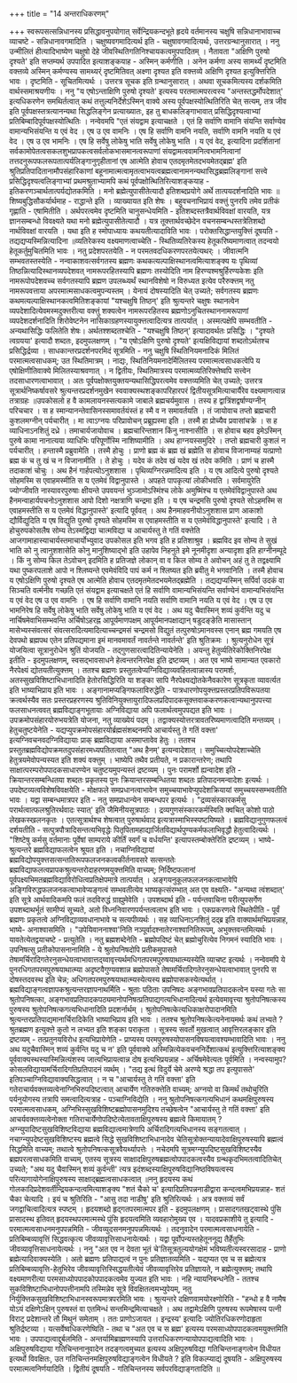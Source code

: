 +++
title = "14 अन्तराधिकरणम्"

+++
स्वरूपसत्सन्निधानस्य प्रसिद्धावनुपयोगात् सर्वेन्द्रियकन्दभूते हृदये वर्तमानस्य चक्षुषि सन्निधानाभावाच्च व्याचष्टे - सन्निधानावगमादिति । चक्षुष्यवगमादित्यर्थ इति - चक्षुषावगमादित्यर्थः, उत्तरग्रन्थानुसारात् । ननु उन्मीलितं हीत्यादिभाष्येण चक्षुषो देहे जीवस्थितिगतिनिश्चायकत्वमुपपादितम् । नैतावता "अक्षिणि पुरुषो दृश्यते' इति सप्तम्यर्थ उपपादित इत्याशङ्कयाह - अस्मिन् कर्मणीति । अनेन कर्मणा अस्य सामर्थ्यं दृष्टमिति वक्त्तव्ये अस्मिन् कर्मण्यस्य सामथ्यर्ं दृष्टमितिवत् अक्ष्णा दृश्यत इति वक्त्तव्ये अक्षिणि दृश्यत इत्युक्त्तिरिति भावः । दृष्टमिति - सूचितमित्यर्थः । उत्तरत्र सूचक इति ग्रन्थानुसारात् । अथवा सूचकमित्यस्य दर्शकमिति वार्थस्समाश्रयणीयः । ननु "य एषोऽन्ताक्षिणि पुरुषो दृश्यते' इत्यस्य परतमात्मपरत्वस्य "अन्तस्तद्धर्मोपदेशात्' इत्यधिकरणेन समथिर्तत्वात् कथं तत्तुल्यनिर्देशेऽस्मिन् वाक्ये अस्य पूर्वपक्षस्योत्थितिरिति चेत् सत्यम्, तत्र जीव इति पूर्वपक्षस्तत्रत्यानन्यथा सिद्धलिङ्गेन प्रत्याख्यातः, इह तु बाधकलिङ्गाभावात् प्रसिद्धिदृश्यत्वाभ्यां प्रतिबिम्बादिपूर्वपक्षस्योत्थितिः । नन्वेवमपि "एतं संयद्वाम इत्याचक्षते । एतं हि सर्वाणि वामानि संयन्ति सर्वाण्येव वामान्यभिसंयन्ति य एवं वेद । एष उ एव वामनिः । एष हि सर्वाणि वामनि नयति, सर्वाणि वामनि नयति य एवं वेद । एष उ एव भामनिः । एष हि सर्वेषु लोकेषु भाति सर्वेषु लोकेषु भाति । य एवं वेद, इत्यादिना प्रदर्शितानां सर्वकामोपेतत्वसकलशुभप्रापकत्वसर्वलोकभासमानत्वरूपाणां संयद्वामत्ववामनित्वभामनित्वानां तत्तदनुरूपफलरूपतात्पर्यलिङ्गानुगृहीतानां एष आत्मेति होवाच एतदमृतमेतदभयमेतद्ब्रह्म' इति श्रुतिप्रतिपादितानामौपसंहारिकाणां बहूनामात्मत्वामृतत्वाभयत्वब्रह्मत्वानामनन्यथासिद्धब्रह्मलिङ्गानां सत्त्वे प्रसिद्धिदृश्यत्वलिङ्गाभ्यां प्रथमश्रुताभ्यामपि कथं पूर्वपक्षोत्थितिरित्याशङ्कयाह - इतिकरणञ्चार्थतात्पर्यद्योतकमिति । मनो ब्रह्मेत्युपासीतेत्यादौ इतिशब्दप्रयोगे अर्थे तात्पयदर्शनादिति भावः ॥ शिष्यबुद्धिसौकर्यार्थमाह - राद्धान्ते इति । व्याख्यायत इति शेषः । बहुवचनाभिप्रायं वक्त्तुं पुनरपि तमेव प्रतीकं गृह्णाति - एषामितीति । अर्थपरत्वमेव दृष्टमिति चानुसन्धेयमिति - इतिशब्दस्तत्रैवार्थविवक्षां वारयति, यत्र ज्ञानसम्बन्धो विवक्ष्यते यथा मनो ब्रह्मेत्युपासीतेत्यादौ । यत्र तूक्त्तार्थवच्छेदेन वचनसम्बन्धस्तत्रेतिशब्दो नार्थविवक्षां वारयति । यथा इति ह स्मोपाध्यायः कथयतीत्यादाविति भावः । परोक्तसिद्धान्तयुक्त्तिं दूषयति - तद्यद्यप्यस्मिन्नित्यादिना ॥व्यतिरेकस्य वक्ष्यमाणत्वाच्चेति - स्थितिव्यतिरेकस्य हेतूकरिष्यमाणत्वात् तदन्वयो हेतूकर्तुमुचितमिति भावः । नतु प्रदेशपरतयेति - न परमतवदधिकरणपरतयेत्यथर्ः । जीवात्मनि सम्भवतस्तस्येति - नन्वाकाशवत्सर्वगतस्य ब्रह्मणः कथकत्यल्पाक्षिस्थानत्वमित्याशङ्क्य यः पृथिव्यां तिष्ठन्नित्यादिस्थानव्यपदेशवत् नामरूपरहितस्यापि ब्रह्मणः तस्योदिति नाम हिरण्यश्मश्रुर्हिरण्यकेशः इति नामरूपोपदेशवच्च सर्वगतस्यापि ब्रह्मण उपलब्ध्यर्थं स्थानविशेषो न विरुध्यत इत्येव परैरुक्त्तम् नतु नामरूपवत्ताया अपरमात्मसाधकत्वमुपन्यस्तम् । येनायं दोषस्यादिति चेत् उच्यते; सर्वगतस्य ब्रह्मणः कथमत्यल्पाक्षिस्थानकत्वमितिशङ्कायां "यश्चक्षुषि तिष्ठन्' इति श्रुत्यन्तरे चक्षुषः स्थानत्वेन व्यपदेशादित्येवमस्मदुक्त्तरीत्या वक्त्तुं शक्यत्वेन नामरूपरहितस्य ब्रह्मणोऽनुचितस्थाननामरूपाणां व्यपदेशदर्शनादिति शिरोवेष्टनेन नासिकाग्रहणस्यायुक्त्तत्वादित्यत्र तात्पर्यात् । अस्मत्पक्षेपि सम्भवतीति - अन्यथासिद्धिः फलितेति शेषः। अर्थतश्शब्दतश्चेति - "यश्चक्षुषि तिष्ठन्' इत्यादावर्थतः प्रसिद्धिः । "दृश्यते त्वग्रयया' इत्यादौ शब्दतः, इदमुपलक्षणम् । "य एषोऽक्षिणि पुरुषो दृश्यते' इत्यक्षिविद्यायां शब्दतोऽर्थतश्च प्रसिद्धिर्द्रव्या । साधकान्तरप्रदर्शनपरमिदं सूत्रमिति - ननु चक्षुषि स्थितिनियमनादिकं मिलितं परमात्मत्वसाधकम्; उत स्थितिमात्रम् । नाद्यः, स्थितिनियमनादेर्मिलितस्य परमात्मत्वसाधकत्वेपि य एषोक्षिणीतिवाक्ये मिलितस्याश्रवणात् । न द्वितीयः, स्थितिमात्रस्य परमात्मव्यतिरिक्त्तेष्वपि सत्त्वेन तदसाधारणत्वाभावात् । अतः पूर्वपक्षोक्तयुक्तयन्यथासिद्धिपरत्वमेव वक्त्तव्यमिति चेत् उच्यते; उत्तरत्र सूत्रार्थनिष्कर्षावसरे श्रुत्यन्तरप्रदर्शनमुखेन स्ववाक्यस्थशङ्कापरिहारपरं द्वितीयसूत्रमित्याचार्यैरेव वक्ष्यमाणत्वान्न तत्राग्रहः ॥उपकोसलो ह वै कामलायनस्सत्यकामे जाबाले ब्रह्मचर्यमुवास । तस्य ह द्वात्रिंशद्वर्षाण्यग्नीन् परिचचार । स ह स्मान्यानन्तेवासिनस्समावर्तयंस्तं ह स्मै व न समावर्तयति । तं जायोवाच तप्तो ब्रह्मचारी कुशलमग्नीन् पर्यचारीत् । मा त्वाऽग्नयः परिप्रावोचन् प्रब्रूह्यस्मा इति । तस्मै हा प्रोच्यैव प्रवासांचक्रे । स ह व्याधिनाऽनशितुं दध्रे । तमाचार्यजायोवाच । ब्रह्मचारिन्तशान किंनु नाश्नासीति । स होवाच बहव इमेऽस्मिन् पुरुषे कामा नानात्यया व्याधिभिः परिपूर्णोस्मि नाशिष्यामीति । अथ हाग्नयस्समुदिरे । तप्तो ब्रह्मचारी कुशलं न पर्यचारीत् । हन्तास्मै प्रब्रुवामेति । तस्मै होचुः । प्राणो ब्रह्म कं ब्रह्म खं ब्रह्मेति स होवाच विजानाम्यहं यत्प्राणो ब्रह्म कं च तु खं च न विजानामीति । ते होचुः । यदेव कं तदेव खं यदेव खं तदेव कमिति । प्राणं च हास्मै तदाकाशं चोचुः । अथ हैनं गार्हपत्योऽनुशशास । पृथिव्यग्निरन्नमादित्य इति । य एष आदित्ये पुरुषो दृश्यते सोहमस्मि स एवाहमस्मीति स य एतमेवं विद्वानुपास्ते । अपहते पापकृत्यां लोकीभवति । सर्वमायुरेति ज्योग्जीवति नास्यावरपुरुषाः क्षीयन्ते उपवयन्तं भुञ्जामोऽस्मिंश्च लोके अमुष्मिंश्च य एतमेवंविद्वानुपास्ते अथ हैनमन्वाहार्यपचनोऽनुशशास आपो दिशो नक्षत्राणि चन्द्रमा इति । य एष चन्द्रमसि पुरुषो दृश्यते सोऽहमस्मि स एवाहमस्तीति स य एतमेवं विद्धानुपास्ते' इत्यादि पूर्ववत् । अथ हैनमाहवनीयोऽनुशशास प्राण आकाशो द्यौर्विद्युदिति य एष विद्युति पुरुषो दृश्यते सोहमस्मि स एवाहमस्तीति स य एतमेवंविद्धानुपास्ते' इत्यादि । ते होचुरुपकोसलैष सोम्य तेऽस्मद्विद्या चात्मविद्या च आचार्यस्तु ते गतिं वक्त्तेति आजगामाहास्याचार्यस्तमाचार्योभ्युवाद उपकोसल इति भगव इति ह प्रतिशाश्रुव । ब्रह्मविद इव सोम्य ते सुखं भाति को नु त्वानुशशासेति कोनु मानुशिष्याद्भो इति उहापेव निहनुते इमे नूनमीदृशा अन्यादृशा इति हाग्नीनम्पूदे । किं नु सोम्य किल तेऽवोचन् इदमिति ह प्रतिजज्ञे लोकान् वा व किल सोम्य ते अवोचन् अहं तु ते तद्वक्ष्यामि यथा पुष्करपलाशे आपो न श्लिष्यन्ते एवमेवंविदि पापं कर्म न श्लिष्यत इति ब्रवीतु मे भगवानिति । तस्मै होवाच य एषोऽक्षिणि पुरुषो दृश्यते एष आत्मेति होवाच एतदमृतमेतदभयमेतद्ब्रह्मेति । तद्यद्यप्यस्मिन् सर्पिर्वा उदकं वा सिञ्चति वर्त्मनीव गच्छति एतं संयद्वाम इत्याचक्षते एतं हि सर्वाणि वामान्यभिसंयन्ति सर्वाण्येनं वामान्यभिसंयन्ति य एवं वेद एष उ एव वामनिः । एष हि सर्वाणि वामानि नयति सर्वाणि वामानि नयति य एवं वेद । एष उ एव भामनिरेष हि सर्वेषु लोकेषु भाति सर्वेषु लोकेषु भाति य एवं वेद । अथ यदु चैवास्मिन् शव्यं कुर्वन्ति यदु च नार्चिषमेवाभिसम्भवन्ति अर्चिषोऽहरह्न आपूर्यमाणपक्षम् आपूर्यमानपक्षाद्यान् षडुदङ्ङेति मासास्तान् मासेभ्यस्संवत्सरं संवत्सरादित्यमादित्याच्चन्द्रमसं चन्द्रमसो विद्युतं तत्पुरुषोऽमानवस्स एनान् ब्रह्म गमयति एष देवपथो ब्रह्मपथ एतेन प्रतिपद्यमाना इमं मानवमावर्तं नावर्तन्ते नावर्तन्ते' इति श्रुतिक्रमः । श्रुत्यनुरोधेन सूत्रं योजयित्वा सूत्रानुरोधेन श्रुतिं योजयति - तद्गुणसारत्वादितिन्यायेनेति । अयन्तु हेतुर्व्यतिरेकोक्तिनिरपेक्ष इतीति - इदमुपलक्षणम्, स्वसद्भावसाधने हेत्वन्तरनिरपेक्ष इति द्रष्टव्यम् । अत एव भाष्ये सामान्यत एवकारो नैरपेक्ष्यं द्योतयतीत्युक्त्तम् । ततश्च ब्रह्मणः प्रस्तुतत्वेप्यग्निविद्याव्यवहितत्वान्नास्य परामर्शः, अतस्सुखविशिष्टाभिधानादिति हेतोरसिद्धिरिति या शङ्का सापि नैरपेक्ष्यद्योतकेनैवकारेण सूत्रकृता व्यावर्त्यत इति भाष्याभिप्राय इति भावः । अङ्गानामप्यङ्गिफलाविरुद्धेति - पात्रधारणोपयुक्त्तप्रस्तरप्रतिपविरूपतया क्रत्वर्थस्यैव सतः प्रस्तरप्रहरणस्य श्रुतिविनियुक्त्तायुरादिफलप्रदिपादकसूक्त्तवाककरणकत्वान्यथानुपपत्त्या फलसाधनत्ववत् ब्रह्मविद्याङ्गभूतायाः अग्निविद्याया अपि फलार्थत्वमुपपद्यत इति भावः । उपक्रमोपसंहारयोरुभयत्रेति योजना, नतु व्याख्येयं पदम् । तद्वाक्यस्योत्तरत्रावतरिष्यमाणत्वादिति मन्तव्यम् । हेतुचतुष्टयेनेति - यद्यप्युपक्रमोपसंहारयोर्ब्रह्मसंशब्दनमपि आचार्यस्तु ते गतिं वक्त्ता' इत्यग्निवचनवदग्निविद्यायाः प्राक् ब्रह्मविद्याया असमाप्तावेव हेतुः । ततश्च प्रस्तुतब्रह्मविद्योपक्रमतदुपसंहारमध्यपतितत्वात् "अथ हैनम्' इत्यन्वादेशात् । समुच्चित्योपदेशाच्चेति हेतुत्रयमेवोपन्यस्यत इति शक्यं वक्त्तुम् । भाष्येपि तथैव प्रतीयते, न प्रकारान्तरेण; तथापि साक्षात्परम्परोपपादकसाधारण्येन चतुष्टयमुपन्यस्तं द्रष्टव्यम् । पुनः परामर्शो ह्यन्वादेश इति - क्रियान्तरसम्बन्धितया शब्दतः प्रकृतस्य पुनः क्रियान्तरसम्बन्धितया शब्दतः प्रतिपादनमन्वादेशः इत्यर्थः । उपदेष्टव्यत्वविशेषविवक्षयेति - मोक्षफले समप्रधानत्वाभावेन समुच्चयाभावेप्युपदेशक्रियायां समुच्चयस्सम्भवतीति भावः । यद्वा सम्बन्धमात्रपर इति - नतु समप्राधान्येन सम्बन्धपर इत्यर्थः । "द्रव्यसंस्कारकर्मसु परार्थत्वात्फलश्रुतिरर्थवादः स्यात्' इति जैमिनीयसूत्रपाठः । द्रव्यगुणसंस्कारकर्मस्विति क्वचित् कोशो पाठो लेखकस्खलनकृतः । एतत्सूत्रार्थश्च शेषत्वात् पुरुषार्थवाद इत्यत्रास्माभिस्स्पष्टयिष्यते । ब्रह्मविद्यानुगुणफलत्वं दर्शयतीति - सत्पुत्रपौत्रादिसन्तत्यभिवृद्धेः पितृपितामहाद्यार्जितविद्यार्थपुण्यकर्मफलाभिवृद्धौ हेतुत्वादित्यर्थः । "शिष्टेषु कर्मसु वर्तमानाः पूर्वेषां साम्पराये कीर्तिं स्वर्गं च वर्धयन्ति' इत्यापस्तम्बोक्तेरिति द्रष्टव्यम् । भाष्ये- श्रुत्यन्तरे ब्रह्मविद्याफलत्वेन श्रूयत इति । नचाग्निविद्यायां ब्रह्मविद्योपयुक्त्तसत्सन्ततिरूपफलजनकत्वकीर्तनावसरे सत्सन्ततेः ब्रह्मविद्याफलत्वप्रापकश्रुत्यन्तरोदाहरणमयुक्त्तमिति वाच्यम्; निर्दिष्टफलानां पूर्वपक्ष्यभिमतब्रह्मविद्याविरोधित्वप्रतिक्षेपमात्रे तात्पर्यात् । अङ्गयनुकूलफलजनकत्वाभावेपि अङ्गिविरुद्धफलजनकत्वाभावेप्यङ्गत्वं सम्भवतीत्येव भाष्यकृत्संरम्भात् अत एव वक्ष्यति- "अन्यथा त्वंशब्दात्' इति सूत्रे आर्थवादिकमपि फलं तदविरुद्धं ग्राह्युमेवेति । उपशब्दार्थ इति - पर्यन्तवाचिना परीत्युपसर्गेण उपशब्दाथर्भूतं सामीप्यं सूच्यते, अतो विध्ननिवारणपर्यन्तत्वलाभ इति भावः । एकप्रकरणत्वे स्थितेपीति - पूर्वं ब्रह्मणः प्रकृतत्वे अग्निविद्याव्यवधानाभावे च सत्यपीव्यर्थः । सह व्याधिनाऽनशितुं दद्ब्र इति वाक्यार्थमभिप्रयन्नाह, भाष्ये- अनाश्वासमिति । "उपेयिवाननाश्वा'निति नञ्पूर्वादश्नातेरनाश्वानितिरूपम्, अभुक्त्तवन्तमित्यर्थः । यावतेत्येतद्वयाचष्टे - प्रत्युतेति । नतु ब्रह्मशब्देनेति - ब्रह्मोपदिष्टं चेत् ब्रह्मोचुरित्येव निगमनं स्यादिति भावः ।उपनिषत्सु प्रतीकोपासनानामिति - ये श्रुतोपनिषदोपि प्रतीकमुपासते तेषामर्चिरादिगतेरनुसन्धेयत्वाभावात्तद्य्वावृत्त्यर्थमधिगतपरमपुरुषयाथात्म्यस्येति व्याचष्ट इत्यर्थः । नन्वेवमपि ये पुनरधिगतपरमपुरुषयाथात्म्या अदृष्टवैगुण्यवशान्न ब्रह्मोपासते तेषामर्चिरादिगतेरनुसन्धेयत्वाभावात् पुनरपि स दोषस्तदवस्थ इति चेन्न; अधिगतपरमपुरुषयाथात्म्यस्येत्यस्य ब्रह्मोपासकस्येत्यर्थात् । ब्रह्मविद्याङ्गत्वज्ञापकश्रुत्यन्तरज्ञापनाथर्मिति - श्रुताः पठिताः उपनिषदः अङ्गभावप्रतिपादकत्वेन यस्या गतेः सा श्रुतोपनिषत्का, अङ्गभावप्रतिपादकपठ्यमानोपनिषत्प्रतिपाद्यगत्यभिधानादित्यर्थ इत्येवमावृत्त्या श्रुतोपनिषत्कस्य पुरुषस्य श्रुतोपनिषत्कगत्यभिधानादिति प्रदशर्नार्थम् । श्रुतोपनिषत्केत्यधिकाक्षरोपादानमिति श्रुत्यन्तरप्रतिपाद्यमानार्चिरादिकेति भाष्याभिप्राय इति भावः । ततश्च श्रुतोपनिषत्केत्यनेनायमर्थः कथं लभ्यते ? श्रुतब्रह्मण इत्युक्त्ते कुतो न लभ्यत इति शङ्का पराकृता । सूत्रस्य सवर्तो मुखत्वात् आवृत्तिरलङ्कार इति द्रष्टव्यम् - तत्प्रतुनयविरोध इत्यभिप्रायेणेति - प्राप्यस्य परमपुरुषस्योपासनविषयत्वावश्यम्भावादिति भावः । ननु अथ यदुचैवास्मिन् शव्यं कुर्वन्ति यदु च न' इति पूर्ववाक्ये अस्मिन्नित्येकवचननिर्देशात्कथं इत्युक्त्तिरित्याशङ्क्य पूर्ववाक्यस्थस्यास्मिन्नित्यंशस्य जात्यभिप्रायत्वान्न दोष इत्यभिप्रयन्नाह - अर्चिषमेवेत्यतः पूर्वमिति । नन्वस्यामुप? कोसलविद्यायामर्चिरादिगतिप्रतिपादनं व्यर्थम् । "तद्य इत्थं विदुर्ये चेमे अरण्ये श्रद्धा तप इत्युपासते' इतिपञ्चाग्निविद्यावाक्यसिद्धत्वात् । न च "आचार्यस्तु ते गतिं वक्त्ता' इति गतेराचार्यवक्त्तव्यत्वेनाग्निभिरुपदिष्टत्वात् आचार्येण गतिरुक्त्तेति वाच्यम्; अग्नयो वा किमर्थं तथोचुरिति पर्यनुयोगस्य तत्रापि समत्वादित्यत्राह - पञ्चाग्निविद्येति । ननु श्रुतोपनिषत्कगत्यभिधानं कथमक्षिपुरुषस्य परमात्मत्वसाधकम्, अग्निभिस्सुखविशिष्टब्रह्मोपासनमुदिश्य तच्छेषत्वेन "आचार्यस्तु ते गतिं वक्त्ता' इति आचर्यवक्त्तव्यत्वेनोक्ता गतिराचार्येणोपदिष्टेत्येतावताक्षिपुरुषस्य ब्रह्मत्वे किमायातम् ? अग्न्युपादिष्टसुखविशिष्टविद्याया ब्रह्मविद्यात्वमात्रेणापि अर्चिरादिगत्यभिधानस्य सङ्गतत्वात् । नचाग्न्युपदेष्टसुखविशिष्टस्य ब्रह्मत्वे सिद्धे सुखविशिष्टाभिधानादेव चेतिसूत्रोक्तन्यायादेवाक्षिपुरुषस्यापि ब्रह्मत्वं सिद्धमिति वाच्यम्; तथात्वे श्रुतोपनिषत्कसूत्रवैयर्थ्यापत्तेः । नचेदमपि सूत्रमग्न्युपदिष्टसुखविशिष्टस्यैव ब्रह्मपरत्वसाधकमिति वाच्यम्, एतस्य सूत्रस्य साक्षादक्षिपुरुषब्रह्मत्वोपपादकत्वस्यैव ग्रन्थकृदभिमतत्वादितिचेत् उच्यते; "अथ यदु चैवास्मिन् शव्यं कुर्वन्ती' त्यत्र इदंशब्दस्याक्षिपुरुषविद्यानिष्ठविषयत्वस्य परित्यागायोगेनाक्षिपुरुषस्य साक्षाद्ब्रह्मत्वसाधकत्वात् ॥ननु हृदयस्य कथं गोलकादिप्रदेशवर्तीन्द्रियकन्दत्वमित्याशङ्क्य "शतं चैको च' इत्यादिप्रतिपन्ननाडीद्वारा कन्दत्वमभिप्रयन्नाह- शतं चैका चेत्यादि । इयं च श्रुतिरिति - "आसु तदा नाडीषु' इति श्रुतिरित्यर्थः । अत्र वक्त्तव्यं सर्वं जगद्वाचित्वादित्यत्र स्पष्टम् । हृदयशब्दो हृद्गतपरमात्मपर इति - इदमुपलक्षणम् । प्रासादगतखट्वास्थे पुंसि प्रासादस्थ इतिवत् हृदयस्थपरमात्मस्थे पुंसि हृदयत्वमिति व्यवहारोमुख्य एव । यादवप्रकाशीये तु इत्यादि - परमात्मत्वसाधनमनुपपन्नमिति - जीवव्युदसनमनुपपन्नमित्यर्थः । तदनुवादेन परमात्मत्वसाधनायेति - प्रतिबिम्बव्यावृत्तिं सिद्धवत्कृत्य जीवव्यावृत्तिसाधनायेत्यर्थः । यद्वा पूर्वोपन्यस्तहेतूननूद्य तैर्हेतुभिः जीवव्यावृत्तिसाधनायेत्यर्थः । ननु "अत एव न देवता भूतं चे'तिसूत्रतुल्ययोगक्षेमं भविष्यतीत्यस्वरसादाह - प्राणो ब्रह्मेत्यादिवाक्यस्येति । अतो ब्रह्मणः प्रतिपाद्यत्वं न पुनः प्रतिज्ञातव्यमिति - यद्यप्यत एव च स ब्रह्मेत्यत्र प्रतिबिम्बव्यावृत्ति-हेतुभिरेव जीवव्यावृत्तिस्सिद्धयतीत्येवं जीवव्यावृत्तिरेव प्रतिज्ञायते, न ब्रह्मेत्युक्त्तम्; तथापि वक्ष्यमाणरीत्या परमसाध्योपपादकोपपादकत्वमेव युज्यत इति भावः । नहि न्यायनिबन्धनेति - ततश्च सुकविशिष्टाभिधानोपपत्तीनामपि तस्मिन्नेव सूत्रे विवक्षितत्वमभ्युपेयम्, नतु निर्युक्त्तिकसुखविशिष्टाभिधानस्वरूपमात्रपरमिति भावः । श्रुत्यन्तरे दक्षिणवामयोरक्ष्णोरिति - "हन्धो ह वै नामैष योऽयं दक्षिणेऽक्षिन् पुरुषस्तं वा एतमिन्धं सन्तमिन्द्रमित्याचक्षते । अथ तद्वामेऽक्षिणि पुरुषस्य रूपमेषास्य पत्नी विराट् प्रदेशान्तरे तौ मिथुनं समेताम् । ततः प्राणोऽजायत । इन्द्रस्य' इत्यादिः ज्योतिरधिकरणोदाहृता श्रुतिर्द्रष्टव्या । यत्सर्वेष्वधिकरणेष्विति - तथा च "अत एव च स ब्रह्म' इत्यस्य परमसाध्योपपादकत्वमयुक्त्तमिति भावः । उपपाद्यत्वाद्दुर्बलमिति - अन्तर्यामिब्राह्मणस्यापि उत्तराधिकरणन्यायोपपाद्यत्वादिति भावः । अक्षिपुरुषविद्याया गतिचिन्तनानुवादेन तदङ्गत्वमुच्यत इत्यस्य अक्षिपुरुषविद्या गतिचिन्तनाङ्गत्वेन विधीयत इत्यर्थो विवक्षितः, उत गतिचिन्तनमक्षिपुरुषविद्याङ्गत्वेन विधीयते ? इति विकल्प्याद्यं दूषयति - अक्षिपुरुषस्य परमात्मत्वनिर्णयादिति । द्वितीयं दूषयति - गतिचिन्तनस्य सर्वपरविद्याङ्गतादिति ॥